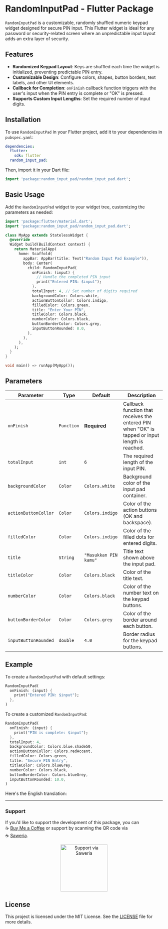 # RandomInputPad - Flutter Package

`RandomInputPad` is a customizable, randomly shuffled numeric keypad widget designed for secure PIN input. This Flutter widget is ideal for any password or security-related screen where an unpredictable input layout adds an extra layer of security.

## Features

- **Randomized Keypad Layout**: Keys are shuffled each time the widget is initialized, preventing predictable PIN entry.
- **Customizable Design**: Configure colors, shapes, button borders, text labels, and other UI elements.
- **Callback for Completion**: `onFinish` callback function triggers with the user's input when the PIN entry is complete or "OK" is pressed.
- **Supports Custom Input Lengths**: Set the required number of input digits.

## Installation

To use `RandomInputPad` in your Flutter project, add it to your dependencies in `pubspec.yaml`:

```yaml
dependencies:
  flutter:
    sdk: flutter
  random_input_pad:
```

Then, import it in your Dart file:

```dart
import 'package:random_input_pad/random_input_pad.dart';
```

## Basic Usage

Add the `RandomInputPad` widget to your widget tree, customizing the parameters as needed:

```dart
import 'package:flutter/material.dart';
import 'package:random_input_pad/random_input_pad.dart';

class MyApp extends StatelessWidget {
  @override
  Widget build(BuildContext context) {
    return MaterialApp(
      home: Scaffold(
        appBar: AppBar(title: Text("Random Input Pad Example")),
        body: Center(
          child: RandomInputPad(
            onFinish: (input) {
              // Handle the completed PIN input
              print("Entered PIN: $input");
            },
            totalInput: 4, // Set number of digits required
            backgroundColor: Colors.white,
            actionButtonCollor: Colors.indigo,
            filledColor: Colors.green,
            title: "Enter Your PIN",
            titleColor: Colors.black,
            numberColor: Colors.black,
            buttonBorderColor: Colors.grey,
            inputButtonRounded: 8.0,
          ),
        ),
      ),
    );
  }
}

void main() => runApp(MyApp());
```

## Parameters

| Parameter             | Type            | Default        | Description                                                                                     |
|-----------------------|-----------------|----------------|-------------------------------------------------------------------------------------------------|
| `onFinish`            | `Function`      | **Required**   | Callback function that receives the entered PIN when "OK" is tapped or input length is reached. |
| `totalInput`          | `int`           | `6`            | The required length of the input PIN.                                                           |
| `backgroundColor`     | `Color`         | `Colors.white` | Background color of the input pad container.                                                    |
| `actionButtonCollor`  | `Color`         | `Colors.indigo`| Color of the action buttons (OK and backspace).                                                 |
| `filledColor`         | `Color`         | `Colors.indigo`| Color of the filled dots for entered digits.                                                    |
| `title`               | `String`        | `"Masukkan PIN kamu"` | Title text shown above the input pad.                                                   |
| `titleColor`          | `Color`         | `Colors.black` | Color of the title text.                                                                        |
| `numberColor`         | `Color`         | `Colors.black` | Color of the number text on the keypad buttons.                                                 |
| `buttonBorderColor`   | `Color`         | `Colors.grey`  | Color of the border around each button.                                                         |
| `inputButtonRounded`  | `double`        | `4.0`          | Border radius for the keypad buttons.                                                           |

## Example

To create a `RandomInputPad` with default settings:

```dart
RandomInputPad(
  onFinish: (input) {
    print("Entered PIN: $input");
  },
)
```

To create a customized `RandomInputPad`:

```dart
RandomInputPad(
  onFinish: (input) {
    print("PIN is complete: $input");
  },
  totalInput: 4,
  backgroundColor: Colors.blue.shade50,
  actionButtonCollor: Colors.redAccent,
  filledColor: Colors.green,
  title: "Secure PIN Entry",
  titleColor: Colors.blueGrey,
  numberColor: Colors.black,
  buttonBorderColor: Colors.blueGrey,
  inputButtonRounded: 10.0,
)
```

Here's the English translation:

---

### Support
If you’d like to support the development of this package, you can  
☕️ [Buy Me a Coffee](https://www.buymeacoffee.com/abdulhaqaulia) 
or support by scanning the QR code via  
☕️ [Saweria](https://saweria.co/overlays/qr?streamKey=54dc04b8045bb0355cde915ab1bb85b5&topLabel=MAHA&bottomLabel=Buy+Me+A+Coffe&backgroundColor=%232b9dfaFF&barcodeColor=%23000&username=maha).

<!-- Displaying the QR code image -->
<p align="center">
  <img src="https://saweria.co/overlays/qr?streamKey=54dc04b8045bb0355cde915ab1bb85b5&topLabel=MAHA&bottomLabel=Buy+Me+A+Coffe&backgroundColor=%232b9dfaFF&barcodeColor=%23000&username=maha" alt="Support via Saweria" width="150" height="150"/>
</p>

## License

This project is licensed under the MIT License. See the [LICENSE](LICENSE) file for more details.